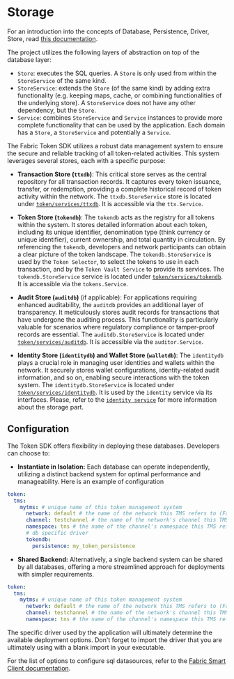 # Storage

For an introduction into the concepts of Database, Persistence, Driver, Store, read [this documentation](https://github.com/hyperledger-labs/fabric-smart-client/blob/main/docs/db-driver.md).

The project utilizes the following layers of abstraction on top of the database layer:
* `Store`: executes the SQL queries. A `Store` is only used from within the `StoreService` of the same kind.
* `StoreService`: extends the `Store` (of the same kind) by adding extra functionality (e.g. keeping maps, cache, or combining functionalities of the underlying store). A `StoreService` does not have any other dependency, but the `Store`.
* `Service`: combines `StoreService` and `Service` instances to provide more complete functionality that can be used by the application.
Each domain has a `Store`, a `StoreService` and potentially a `Service`.

The Fabric Token SDK utilizes a robust data management system to ensure the secure and reliable tracking of all token-related activities.
This system leverages several stores, each with a specific purpose:

* **Transaction Store (`ttxdb`)**:
  This critical store serves as the central repository for all transaction records.
  It captures every token issuance, transfer, or redemption, providing a complete historical record of token activity within the network.
  The `ttxdb.StoreService` store is located under [`token/services/ttxdb`](./../../token/services/ttxdb). It is accessible via the `ttx.Service`.

* **Token Store (`tokendb`)**:
  The `tokendb` acts as the registry for all tokens within the system.
  It stores detailed information about each token, including its unique identifier, denomination type (think currency or unique identifier), current ownership, and total quantity in circulation.
  By referencing the `tokendb`, developers and network participants can obtain a clear picture of the token landscape.
  The `tokendb.StoreService` is used by the `Token Selector`, to select the tokens to use in each transaction, and by the `Token Vault Service` to provide its services.
  The `tokendb.StoreService` service is located under [`token/services/tokendb`](./../../token/services/tokendb). It is accessible via the `tokens.Service`.

* **Audit Store (`auditdb`)** (if applicable):
  For applications requiring enhanced auditability, the `auditdb` provides an additional layer of transparency.
  It meticulously stores audit records for transactions that have undergone the auditing process.
  This functionality is particularly valuable for scenarios where regulatory compliance or tamper-proof records are essential. 
  The `auditdb.StoreService` is located under [`token/services/auditdb`](./../../token/services/auditdb). It is accessible via the `auditor.Service`.

* **Identity Store (`identitydb`) and Wallet Store (`walletdb`)**:
  The `identitydb` plays a crucial role in managing user identities and wallets within the network.
  It securely stores wallet configurations, identity-related audit information, and so on, enabling secure interactions with the token system.
  The `identitydb.StoreService` is located under [`token/services/identitydb`](./../../token/services/identitydb). 
  It is used by the `identity` service via its interfaces. Please, refer to the [`identity service`](identity.md) for more information about the storage part.

## Configuration

The Token SDK offers flexibility in deploying these databases. Developers can choose to:

* **Instantiate in Isolation:** Each database can operate independently, utilizing a distinct backend system for optimal performance and manageability.
Here is an example of configuration 
```yaml
token:
  tms:
    mytms: # unique name of this token management system
      network: default # the name of the network this TMS refers to (Fabric, etc)
      channel: testchannel # the name of the network's channel this TMS refers to, if applicable
      namespace: tns # the name of the channel's namespace this TMS refers to, if applicable
      # db specific driver
      tokendb:
        persistence: my_token_persistence
```

* **Shared Backend:** Alternatively, a single backend system can be shared by all databases, offering a more streamlined approach for deployments with simpler requirements.
```yaml
token:
  tms:
    mytms: # unique name of this token management system
      network: default # the name of the network this TMS refers to (Fabric, etc)
      channel: testchannel # the name of the network's channel this TMS refers to, if applicable
      namespace: tns # the name of the channel's namespace this TMS refers to, if applicable
```

The specific driver used by the application will ultimately determine the available deployment options.
Don't forget to import the driver that you are ultimately using with a blank import in your executable.  

For the list of options to configure sql datasources, refer to the [Fabric Smart Client documentation](https://github.com/hyperledger-labs/fabric-smart-client/blob/main/docs/core-fabric.md).